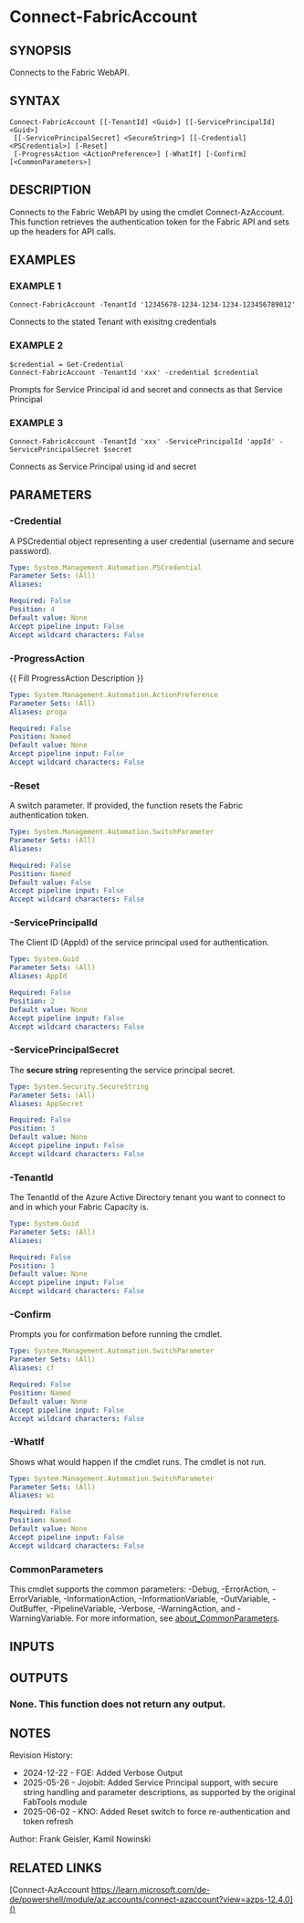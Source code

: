 ﻿---
external help file: FabricTools-help.xml
Module Name: FabricTools
online version:
schema: 2.0.0
---

# Connect-FabricAccount

## SYNOPSIS
Connects to the Fabric WebAPI.

## SYNTAX

```
Connect-FabricAccount [[-TenantId] <Guid>] [[-ServicePrincipalId] <Guid>]
 [[-ServicePrincipalSecret] <SecureString>] [[-Credential] <PSCredential>] [-Reset]
 [-ProgressAction <ActionPreference>] [-WhatIf] [-Confirm] [<CommonParameters>]
```

## DESCRIPTION
Connects to the Fabric WebAPI by using the cmdlet Connect-AzAccount.
This function retrieves the authentication token for the Fabric API and sets up the headers for API calls.

## EXAMPLES

### EXAMPLE 1
```
Connect-FabricAccount -TenantId '12345678-1234-1234-1234-123456789012'
```

Connects to the stated Tenant with exisitng credentials

### EXAMPLE 2
```
$credential = Get-Credential
Connect-FabricAccount -TenantId 'xxx' -credential $credential
```

Prompts for Service Principal id and secret and connects as that Service Principal

### EXAMPLE 3
```
Connect-FabricAccount -TenantId 'xxx' -ServicePrincipalId 'appId' -ServicePrincipalSecret $secret
```

Connects as Service Principal using id and secret

## PARAMETERS

### -Credential
A PSCredential object representing a user credential (username and secure password).

```yaml
Type: System.Management.Automation.PSCredential
Parameter Sets: (All)
Aliases:

Required: False
Position: 4
Default value: None
Accept pipeline input: False
Accept wildcard characters: False
```

### -ProgressAction
{{ Fill ProgressAction Description }}

```yaml
Type: System.Management.Automation.ActionPreference
Parameter Sets: (All)
Aliases: proga

Required: False
Position: Named
Default value: None
Accept pipeline input: False
Accept wildcard characters: False
```

### -Reset
A switch parameter.
If provided, the function resets the Fabric authentication token.

```yaml
Type: System.Management.Automation.SwitchParameter
Parameter Sets: (All)
Aliases:

Required: False
Position: Named
Default value: False
Accept pipeline input: False
Accept wildcard characters: False
```

### -ServicePrincipalId
The Client ID (AppId) of the service principal used for authentication.

```yaml
Type: System.Guid
Parameter Sets: (All)
Aliases: AppId

Required: False
Position: 2
Default value: None
Accept pipeline input: False
Accept wildcard characters: False
```

### -ServicePrincipalSecret
The **secure string** representing the service principal secret.

```yaml
Type: System.Security.SecureString
Parameter Sets: (All)
Aliases: AppSecret

Required: False
Position: 3
Default value: None
Accept pipeline input: False
Accept wildcard characters: False
```

### -TenantId
The TenantId of the Azure Active Directory tenant you want to connect to and in which your Fabric Capacity is.

```yaml
Type: System.Guid
Parameter Sets: (All)
Aliases:

Required: False
Position: 1
Default value: None
Accept pipeline input: False
Accept wildcard characters: False
```

### -Confirm
Prompts you for confirmation before running the cmdlet.

```yaml
Type: System.Management.Automation.SwitchParameter
Parameter Sets: (All)
Aliases: cf

Required: False
Position: Named
Default value: None
Accept pipeline input: False
Accept wildcard characters: False
```

### -WhatIf
Shows what would happen if the cmdlet runs.
The cmdlet is not run.

```yaml
Type: System.Management.Automation.SwitchParameter
Parameter Sets: (All)
Aliases: wi

Required: False
Position: Named
Default value: None
Accept pipeline input: False
Accept wildcard characters: False
```

### CommonParameters
This cmdlet supports the common parameters: -Debug, -ErrorAction, -ErrorVariable, -InformationAction, -InformationVariable, -OutVariable, -OutBuffer, -PipelineVariable, -Verbose, -WarningAction, and -WarningVariable. For more information, see [about_CommonParameters](http://go.microsoft.com/fwlink/?LinkID=113216).

## INPUTS

## OUTPUTS

### None. This function does not return any output.
## NOTES
Revision History:

- 2024-12-22 - FGE: Added Verbose Output
- 2025-05-26 - Jojobit: Added Service Principal support, with secure string handling and parameter descriptions, as supported by the original FabTools module
- 2025-06-02 - KNO: Added Reset switch to force re-authentication and token refresh

Author: Frank Geisler, Kamil Nowinski

## RELATED LINKS

[Connect-AzAccount https://learn.microsoft.com/de-de/powershell/module/az.accounts/connect-azaccount?view=azps-12.4.0]()

